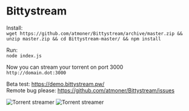 # Bittystream  

Install:  
`wget https://github.com/atmoner/Bittystream/archive/master.zip && unzip master.zip && cd Bittystream-master/ && npm install`

Run:  
`node index.js`

Now you can stream your torrent on port 3000   
`http://domain.dot:3000`


Beta test: https://demo.bittystream.pw/  
Remote bug please: https://github.com/atmoner/Bittystream/issues

![Torrent streamer](http://i.imgur.com/7ew2LPR.png)
![Torrent streamer](http://i.imgur.com/EaRUNwF.png)

